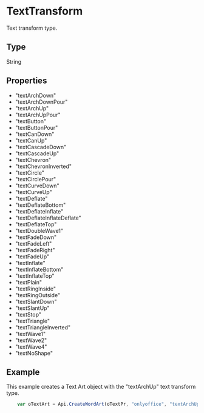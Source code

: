 # TextTransform

Text transform type.

## Type

String

## Properties

- "textArchDown" 
- "textArchDownPour" 
- "textArchUp" 
- "textArchUpPour" 
- "textButton" 
- "textButtonPour" 
- "textCanDown" 
- "textCanUp" 
- "textCascadeDown" 
- "textCascadeUp" 
- "textChevron" 
- "textChevronInverted" 
- "textCircle" 
- "textCirclePour" 
- "textCurveDown" 
- "textCurveUp" 
- "textDeflate" 
- "textDeflateBottom" 
- "textDeflateInflate" 
- "textDeflateInflateDeflate" 
- "textDeflateTop" 
- "textDoubleWave1" 
- "textFadeDown" 
- "textFadeLeft" 
- "textFadeRight" 
- "textFadeUp" 
- "textInflate" 
- "textInflateBottom" 
- "textInflateTop" 
- "textPlain" 
- "textRingInside" 
- "textRingOutside" 
- "textSlantDown" 
- "textSlantUp" 
- "textStop" 
- "textTriangle" 
- "textTriangleInverted" 
- "textWave1" 
- "textWave2" 
- "textWave4" 
- "textNoShape"

## Example

This example creates a Text Art object with the "textArchUp" text transform type.

```javascript
	var oTextArt = Api.CreateWordArt(oTextPr, "onlyoffice", "textArchUp", oFill, oStroke, 0, 150 * 36000, 50 * 36000);
```